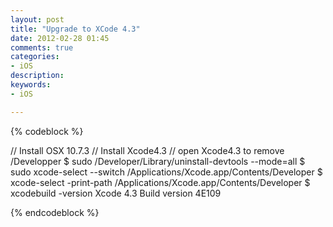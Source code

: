 ```yaml
---
layout: post
title: "Upgrade to XCode 4.3"
date: 2012-02-28 01:45
comments: true
categories: 
- iOS
description: 
keywords: 
- iOS

---
```


{% codeblock %}

// Install OSX 10.7.3
// Install Xcode4.3
// open Xcode4.3 to remove /Developper
$ sudo /Developer/Library/uninstall-devtools --mode=all
$ sudo xcode-select --switch /Applications/Xcode.app/Contents/Developer
$ xcode-select -print-path
/Applications/Xcode.app/Contents/Developer
$ xcodebuild -version
Xcode 4.3
Build version 4E109

{% endcodeblock %}
